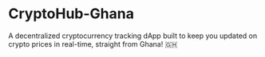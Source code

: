 # CryptoHub-Ghana
A decentralized cryptocurrency tracking dApp built to keep you updated on crypto prices in real-time, straight from Ghana! 🇬🇭
